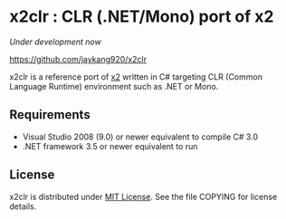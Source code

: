 x2clr : CLR (.NET/Mono) port of x2
==================================

_Under development now_

https://github.com/jaykang920/x2clr

x2clr is a reference port of [x2](https://github.com/jaykang920/x2) written in
C# targeting CLR (Common Language Runtime) environment such as .NET or Mono.

Requirements
------------

* Visual Studio 2008 (9.0) or newer equivalent to compile C# 3.0
* .NET framework 3.5 or newer equivalent to run

License
-------

x2clr is distributed under [MIT License](http://opensource.org/licenses/MIT).
See the file COPYING for license details.
